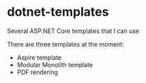 # dotnet-templates

Several ASP.NET Core templates that I can use

There are three templates at the moment:

- Aspire template
- Modular Monolith template
- PDF rendering

